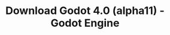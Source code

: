 ---
# Generated by /tools/generators/src/download_archive_generator !!! do not edit by hand !!!
title: 'Download Godot 4.0 (alpha11) - Godot Engine'
type: 'download/archive'
name: '4.0'
flavor: 'alpha11'
release_date: '2022-07-01T03:00:00-00:00'
release_notes: 'article/dev-snapshot-godot-4-0-alpha-11/'
primaryPlatforms:
  - 'android.apk'
  - 'linux.64'
  - 'macos.universal'
  - 'windows.64'
  - 'web'
  - 'templates'
links:
  android.apk:
    name: 'android.apk'
    title: 'Android'
    caption: 'Universal APK (ARM64 + ARMv7 + x86_64 + x86)'
    tags:
      - 'APK download'
      - 'ARM64/v7'
      - 'x86 (64 & 32 bit)'
    hosts:
      github_builds:
        regular: 'https://github.com/godotengine/godot-builds/releases/download/4.0-alpha11/Godot_v4.0-alpha11_android_editor.apk'
        mono: '#'
      github:
        regular: 'https://github.com/godotengine/godot/releases/download/4.0-alpha11/Godot_v4.0-alpha11_android_editor.apk'
        mono: '#'
  linux.64:
    name: 'linux.64'
    title: 'Linux'
    caption: 'Standard (x86_64)'
    tags:
      - '64 bit'
    hosts:
      github_builds:
        regular: 'https://github.com/godotengine/godot-builds/releases/download/4.0-alpha11/Godot_v4.0-alpha11_linux.x86_64.zip'
        mono: 'https://github.com/godotengine/godot-builds/releases/download/4.0-alpha11/Godot_v4.0-alpha11_mono_linux_x86_64.zip'
      github:
        regular: 'https://github.com/godotengine/godot/releases/download/4.0-alpha11/Godot_v4.0-alpha11_linux.x86_64.zip'
        mono: 'https://github.com/godotengine/godot/releases/download/4.0-alpha11/Godot_v4.0-alpha11_mono_linux_x86_64.zip'
  macos.universal:
    name: 'macos.universal'
    title: 'macOS'
    caption: 'Universal (x86_64 + Apple Silicon)'
    tags:
      - 'Intel/Apple Silicon'
      - '64 bit'
    hosts:
      github_builds:
        regular: 'https://github.com/godotengine/godot-builds/releases/download/4.0-alpha11/Godot_v4.0-alpha11_macos.universal.zip'
        mono: 'https://github.com/godotengine/godot-builds/releases/download/4.0-alpha11/Godot_v4.0-alpha11_mono_macos.universal.zip'
      github:
        regular: 'https://github.com/godotengine/godot/releases/download/4.0-alpha11/Godot_v4.0-alpha11_macos.universal.zip'
        mono: 'https://github.com/godotengine/godot/releases/download/4.0-alpha11/Godot_v4.0-alpha11_mono_macos.universal.zip'
  windows.64:
    name: 'windows.64'
    title: 'Windows'
    caption: 'Standard (x86_64)'
    tags:
      - '64 bit'
    hosts:
      github_builds:
        regular: 'https://github.com/godotengine/godot-builds/releases/download/4.0-alpha11/Godot_v4.0-alpha11_win64.exe.zip'
        mono: 'https://github.com/godotengine/godot-builds/releases/download/4.0-alpha11/Godot_v4.0-alpha11_mono_win64.zip'
      github:
        regular: 'https://github.com/godotengine/godot/releases/download/4.0-alpha11/Godot_v4.0-alpha11_win64.exe.zip'
        mono: 'https://github.com/godotengine/godot/releases/download/4.0-alpha11/Godot_v4.0-alpha11_mono_win64.zip'
  web:
    name: 'web'
    title: 'Web editor'
    caption: ''
    tags:
      - 'Self-hosted'
      - 'Cross-platform'
    hosts:
      github_builds:
        regular: 'https://github.com/godotengine/godot-builds/releases/download/4.0-alpha11/Godot_v4.0-alpha11_web_editor.zip'
        mono: '#'
      github:
        regular: 'https://github.com/godotengine/godot/releases/download/4.0-alpha11/Godot_v4.0-alpha11_web_editor.zip'
        mono: '#'
  linux.arm64:
    name: 'linux.arm64'
    title: 'Linux'
    caption: 'Standard (ARM64)'
    tags:
      - 'ARM64'
      - '64 bit'
    hosts:
      github_builds:
        regular: 'https://github.com/godotengine/godot-builds/releases/download/4.0-alpha11/Godot_v4.0-alpha11_linux.arm64.zip'
        mono: 'https://github.com/godotengine/godot-builds/releases/download/4.0-alpha11/Godot_v4.0-alpha11_mono_linux_arm64.zip'
      github:
        regular: 'https://github.com/godotengine/godot/releases/download/4.0-alpha11/Godot_v4.0-alpha11_linux.arm64.zip'
        mono: 'https://github.com/godotengine/godot/releases/download/4.0-alpha11/Godot_v4.0-alpha11_mono_linux_arm64.zip'
  linux.32:
    name: 'linux.32'
    title: 'Linux'
    caption: 'Standard (x86)'
    tags:
      - '32 bit'
    hosts:
      github_builds:
        regular: 'https://github.com/godotengine/godot-builds/releases/download/4.0-alpha11/Godot_v4.0-alpha11_linux.x86_32.zip'
        mono: 'https://github.com/godotengine/godot-builds/releases/download/4.0-alpha11/Godot_v4.0-alpha11_mono_linux_x86_32.zip'
      github:
        regular: 'https://github.com/godotengine/godot/releases/download/4.0-alpha11/Godot_v4.0-alpha11_linux.x86_32.zip'
        mono: 'https://github.com/godotengine/godot/releases/download/4.0-alpha11/Godot_v4.0-alpha11_mono_linux_x86_32.zip'
  linux.arm32:
    name: 'linux.arm32'
    title: 'Linux'
    caption: 'Standard (ARM32)'
    tags:
      - 'ARM32'
      - '32 bit'
    hosts:
      github_builds:
        regular: 'https://github.com/godotengine/godot-builds/releases/download/4.0-alpha11/Godot_v4.0-alpha11_linux.arm32.zip'
        mono: 'https://github.com/godotengine/godot-builds/releases/download/4.0-alpha11/Godot_v4.0-alpha11_mono_linux_arm32.zip'
      github:
        regular: 'https://github.com/godotengine/godot/releases/download/4.0-alpha11/Godot_v4.0-alpha11_linux.arm32.zip'
        mono: 'https://github.com/godotengine/godot/releases/download/4.0-alpha11/Godot_v4.0-alpha11_mono_linux_arm32.zip'
  windows.32:
    name: 'windows.32'
    title: 'Windows'
    caption: 'Standard (x86)'
    tags:
      - '32 bit'
    hosts:
      github_builds:
        regular: 'https://github.com/godotengine/godot-builds/releases/download/4.0-alpha11/Godot_v4.0-alpha11_win32.exe.zip'
        mono: 'https://github.com/godotengine/godot-builds/releases/download/4.0-alpha11/Godot_v4.0-alpha11_mono_win32.zip'
      github:
        regular: 'https://github.com/godotengine/godot/releases/download/4.0-alpha11/Godot_v4.0-alpha11_win32.exe.zip'
        mono: 'https://github.com/godotengine/godot/releases/download/4.0-alpha11/Godot_v4.0-alpha11_mono_win32.zip'
  aar_library:
    name: 'aar_library'
    title: 'AAR library'
    caption: ''
    tags:
      - 'Android plugins'
      - 'Java'
      - 'Kotlin'
    hosts:
      github_builds:
        regular: 'https://github.com/godotengine/godot-builds/releases/download/4.0-alpha11/godot-lib.4.0.alpha11.template_release.aar'
        mono: '#'
      github:
        regular: 'https://github.com/godotengine/godot/releases/download/4.0-alpha11/godot-lib.4.0.alpha11.template_release.aar'
        mono: '#'
  templates:
    name: 'templates'
    title: 'Export templates'
    caption: ''
    tags:
      - 'Used to export your games to all supported platforms'
    hosts:
      github_builds:
        regular: 'https://github.com/godotengine/godot-builds/releases/download/4.0-alpha11/Godot_v4.0-alpha11_export_templates.tpz'
        mono: 'https://github.com/godotengine/godot-builds/releases/download/4.0-alpha11/Godot_v4.0-alpha11_mono_export_templates.tpz'
      github:
        regular: 'https://github.com/godotengine/godot/releases/download/4.0-alpha11/Godot_v4.0-alpha11_export_templates.tpz'
        mono: 'https://github.com/godotengine/godot/releases/download/4.0-alpha11/Godot_v4.0-alpha11_mono_export_templates.tpz'
---